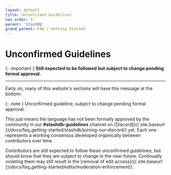 ```yaml
---
layout: default
title: Unconfirmed Guidelines
nav_order: 9
parent: 'StashDB'
grand_parent: FAQ / Getting Started
---
```


# Unconfirmed Guidelines

{: .important }
**Still expected to be followed but subject to change pending formal approval.**

---

Early on, many of this website's sections will have this message at the bottom:

{: .note }
Unconfirmed guideline, subject to change pending formal approval.

This just means the language has not been formally approved by the community in our **#stashdb-guidelines** channel on [Discord]({{ site.baseurl }}/docs/faq_getting-started/stashdb/joining-our-discord/) yet. Each one represents a working consensus developed organically between contributors over time.

Contributors are still expected to follow these unconfirmed guidelines, but should know that they are subject to change in the near future. Continually violating them may still result in the [removal of edit access]({{ site.baseurl }}/docs/faq_getting-started/edits/moderation-enforcement/).
